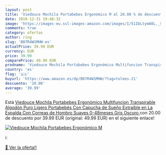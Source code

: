 ```yaml
---
layout: post
title: 'Viedouce Mochila Portabebes Ergonómico M al 20.00 % de descuento'
date: 2019-12-31 19:48:32
image: 'https://images-eu.ssl-images-amazon.com/images/I/51IbLtymA0L._SL200_.jpg'
comments: true
category: ofertas
author: ring
slug: 'B07R4W1MHW-es'
actualPrice: 39.99 EUR
currency: EUR
price: 39.99
comparePrice: 49.99 EUR
prodname: 'Viedouce Mochila Portabebes Ergonómico Multifuncion Transpirable Algodón Puro Ligero Portabebés Con Capucha de Sueño Extraíble en La Espalda Con Correas de Hombro Suaves  0-48meses   Gris Oscuro '
country: 'es'
flag: '🇪🇸'
buyurl: 'https://www.amazon.es/dp/B07R4W1MHW/?tag=tolees-21'
descuento: '20.00'
average: '39.99'
---
```


Está [Viedouce Mochila Portabebes Ergonómico Multifuncion Transpirable Algodón Puro Ligero Portabebés Con Capucha de Sueño Extraíble en La Espalda Con Correas de Hombro Suaves  0-48meses   Gris Oscuro ](https://www.amazon.es/dp/B07R4W1MHW/?tag=tolees-21) con 20.00 de descuento por 39.99 EUR (original: 49.99 EUR) en el siguiente enlace!

[![Viedouce Mochila Portabebes Ergonómico M](https://images-eu.ssl-images-amazon.com/images/I/51IbLtymA0L._SL200_.jpg)](https://www.amazon.es/dp/B07R4W1MHW/?tag=tolees-21)

ℹ️:


[🛒 Ver la oferta!!](https://www.amazon.es/dp/B07R4W1MHW/?tag=tolees-21)
